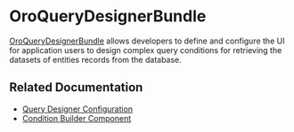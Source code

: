 <a id="bundle-docs-platform-query-designer-bundle"></a>

# OroQueryDesignerBundle

<a href="https://github.com/oroinc/platform/tree/5.1/src/Oro/Bundle/QueryDesignerBundle" target="_blank">OroQueryDesignerBundle</a> allows developers to define and configure the UI for application users to design complex query conditions for retrieving the datasets of entities records from the database.

## Related Documentation

* [Query Designer Configuration](config.md)
* [Condition Builder Component](condition-builder.md)

<!-- Frontend -->
